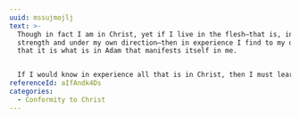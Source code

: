 ```yaml
---
uuid: mssujmojlj
text: >-
  Though in fact I am in Christ, yet if I live in the flesh—that is, in my own
  strength and under my own direction—then in experience I find to my dismay
  that it is what is in Adam that manifests itself in me.


  If I would know in experience all that is in Christ, then I must learn to live in the Spirit.
referenceId: aIfAndk4Ds
categories:
  - Conformity to Christ
---
```

